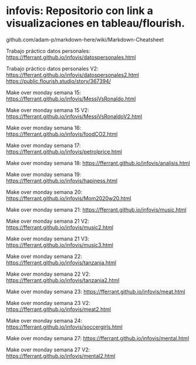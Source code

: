 # infovis: Repositorio con link a visualizaciones en tableau/flourish.


github.com/adam-p/markdown-here/wiki/Markdown-Cheatsheet

Trabajo práctico datos personales:
https://fferrant.github.io/infovis/datospersonales.html

Trabajo práctico datos personales V2:
https://fferrant.github.io/infovis/datospersonales2.html
https://public.flourish.studio/story/367394/

Make over monday semana 15:
https://fferrant.github.io/infovis/MessiVsRonaldo.html

Make over monday semana 15 V2:
https://fferrant.github.io/infovis/MessiVsRonaldoV2.html

Make over monday semana 16:
https://fferrant.github.io/infovis/foodCO2.html

Make over monday semana 17:
https://fferrant.github.io/infovis/petrolprice.html

Make over monday semana 18:
https://fferrant.github.io/infovis/analisis.html

Make over monday semana 19:
https://fferrant.github.io/infovis/hapiness.html

Make over monday semana 20:
https://fferrant.github.io/infovis/Mom2020w20.html

Make over monday semana 21:
https://fferrant.github.io/infovis/music.html

Make over monday semana 21 V2:
https://fferrant.github.io/infovis/music2.html

Make over monday semana 21 V3:
https://fferrant.github.io/infovis/music3.html

Make over monday semana 22:
https://fferrant.github.io/infovis/tanzania.html

Make over monday semana 22 V2:
https://fferrant.github.io/infovis/tanzania2.html

Make over monday semana 23:
https://fferrant.github.io/infovis/meat.html

Make over monday semana 23 V2:
https://fferrant.github.io/infovis/meat2.html

Make over monday semana 24:
https://fferrant.github.io/infovis/soccergirls.html

Make over monday semana 27:
https://fferrant.github.io/infovis/mental.html

Make over monday semana 27 V2:
https://fferrant.github.io/infovis/mental2.html
